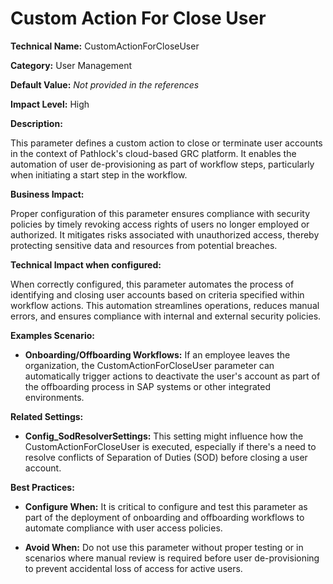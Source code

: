 # Custom Action For Close User

**Technical Name:** CustomActionForCloseUser

**Category:** User Management

**Default Value:** *Not provided in the references*

**Impact Level:** High

**Description:**

This parameter defines a custom action to close or terminate user accounts in the context of Pathlock's cloud-based GRC platform. It enables the automation of user de-provisioning as part of workflow steps, particularly when initiating a start step in the workflow.

**Business Impact:**

Proper configuration of this parameter ensures compliance with security policies by timely revoking access rights of users no longer employed or authorized. It mitigates risks associated with unauthorized access, thereby protecting sensitive data and resources from potential breaches.

**Technical Impact when configured:**

When correctly configured, this parameter automates the process of identifying and closing user accounts based on criteria specified within workflow actions. This automation streamlines operations, reduces manual errors, and ensures compliance with internal and external security policies.

**Examples Scenario:**

- **Onboarding/Offboarding Workflows:** If an employee leaves the organization, the CustomActionForCloseUser parameter can automatically trigger actions to deactivate the user's account as part of the offboarding process in SAP systems or other integrated environments.

**Related Settings:** 

- **Config_SodResolverSettings:** This setting might influence how the CustomActionForCloseUser is executed, especially if there's a need to resolve conflicts of Separation of Duties (SOD) before closing a user account.

**Best Practices:** 

- **Configure When:** It is critical to configure and test this parameter as part of the deployment of onboarding and offboarding workflows to automate compliance with user access policies.
  
- **Avoid When:** Do not use this parameter without proper testing or in scenarios where manual review is required before user de-provisioning to prevent accidental loss of access for active users.